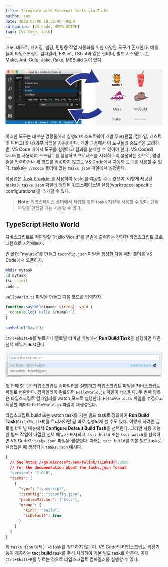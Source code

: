 ```yaml
---
title: Integrate with External Tools via Tasks
author: sam
date: 2023-05-06 18:32:00 -0500
categories: [VS Code, USER GUIDE]
tags: [VS Code, task]
---
```


배포, 테스트, 패키징, 빌딩, 린팅등 작업 자동화를 위한 다양한 도구가 존재한다. 예를 들어 타입스크립트 컴파일러, ESLint, TSLint와 같은 린터너, 빌드 시스템으로는 Make, Ant, Gulp, Jake, Rake, MSBuild 등이 있다.

![tasks_hero.png](/assets/img/tasks/tasks_hero.png)

이러한 도구는 대부분 명령줄에서 실행되며 소프트웨어 개발 루프(편집, 컴파일, 테스트 및 디버그)의 내/외부 작업을 자동화한다. 개발 과정에서 이 도구들의 중요성을 고려하면, VS Code 내에서 도구를 실행하고 결과를 분석할 수 있어야 한다. VS Code의 tasks를 사용하여 스크립트를 실행하고 프로세스를 시작하도록 설정하는 것으로, 명령줄을 입력하거나 새 코드를 작성하지 않고도 VS Code에서 자동화 도구를 사용할 수 있다. tasks는 `.vscode` 폴더에 있는 `tasks.json` 파일에서 설정한다.

확장앱은 [Task Provider](https://code.visualstudio.com/api/extension-guides/task-provider)를 사용하여 tasks를 제공할 수도 있으며, 이렇게 제공된 tasks는 `tasks.json` 파일에 정의된 워크스페이스별 설정(workspace-specific configurations)을 추가할 수 있다.

> **Note**: 워크스페이스 폴더에서 작업할 때만 tasks 지원을 사용할 수 있다. 단일 파일을 편집할 때는 사용할 수 없다.

## TypeScript Hello World

자바스크립트로 컴파일할 "Hello World"를 콘솔에 출력하는 간단한 타입스크립트 프로그램으로 시작해보자.

빈 폴더 "mytask"를 만들고 `tsconfig.json` 파일을 생성한 다음 해당 폴더를 VS Code에서 오픈하자.

```bash
mkdir mytask
cd mytask
tsc --init
code .
```

`HelloWorld.ts` 파일을 만들고 다음 코드를 입력하자.

```typescript
function sayHello(name: string): void {
  console.log(`Hello ${name}!`);
}

sayHello("Dave");
```

`Ctrl+Shift+B`를 누르거나 글로벌 터미널 메뉴에서 **Run Build Task**을 실행하면 다음 선택 메뉴가 표시된다.

![typescript-build.png](/assets/img/tasks/typescript-build.png)

첫 번째 항목은 타입스크립트 컴파일러를 실행하고 타입스크립트 파일을 자바스크립트 파일로 변환한다. 컴파일러이 완료되면 `HelloWorld.js` 파일이 생성된다. 두 번째 항목은 타입스크립트 컴파일러를 watch 모드로 실행한다. `HelloWorld.ts` 파일을 수정하고 저장할 때마다 `HelloWorld.js` 파일이 재생성된다.

타입스크립트 build 또는 watch task를 기본 빌드 task로 정의하여 **Run Build Task**(`Ctrl+Shift+B`)를 트리거하면 곧 바로 실행되게 할 수도 있다. 이렇게 하려면 글로벌 터미널 메뉴에서 **Configure Default Build Task**을 선택한다. 그러면 사용 가능한 빌드 작업이 나열된 선택 메뉴가 표시되고, `tsc: build` 또는 `tsc: watch`를 선택하면 VS Code가 `tasks.json` 파일을 생성한다. 아래는 `tsc: build`를 기본 빌드 task로 설정했을 때 생성되는 `tasks.json` 예시다.

```json
{
  // See https://go.microsoft.com/fwlink/?LinkId=733558
  // for the documentation about the tasks.json format
  "version": "2.0.0",
  "tasks": [
    {
      "type": "typescript",
      "tsconfig": "tsconfig.json",
      "problemMatcher": ["$tsc"],
      "group": {
        "kind": "build",
        "isDefault": true
      }
    }
  ]
}
```

위 `tasks.json` 예제는 새 task를 정의하지 않는다. VS Code의 타입스크립트 확장기능이 제공하는 **tsc: build** task를 주석 처리하여 기본 빌드 task로 만든다. 이제 `Ctrl+Shift+B`를 누르는 것으로 타입스크립트 컴파일러를 실행할 수 있다.
